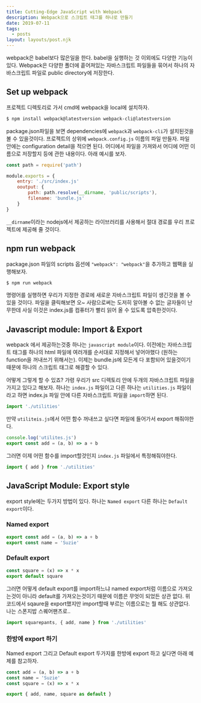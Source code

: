 ```yaml
---
title: Cutting-Edge JavaScript with Webpack
description: Webpack으로 스크립트 태그를 하나로 만들기
date: 2019-07-11
tags:
  - posts
layout: layouts/post.njk
---
```


webpack은 babel보다 많은일을 한다. babel을 실행하는 것 이외에도 다양한 기능이 있다. Webpack은 다양한 폴더에 흩어져있는 자바스크립트 파일들을 묶어서 하나의 자바스크립트 파일로 public directory에 저장한다.

## Set up webpack
프로젝트 디렉토리로 가서 cmd에 webpack을 local에 설치하자.

```bash
$ npm install webpack@latestversion webpack-cli@latestversion
```

package.json파일을 보면 dependencies에 `webpack`과 `webpack-cli`가 설치된것을 볼 수 있을것이다. 프로젝트의 상위에 `webpack.config.js` 이름의 파일 만들자. 파일 안에는 configuration detail을 적으면 된다. 어디에서 파일을 가져와서 어디에 어떤 이름으로 저장할지 등에 관한 내용이다. 아래 예시를 보자.

```javascript
const path = require('path')

module.exports = {
    entry: './src/index.js'
    ooutput: {
        path: path.resolve(__dirname, 'public/scripts'),
        filename: 'bundle.js'
    }
}
```

`__dirname`이라는 nodejs에서 제공하는 라이브러리를 사용해서 절대 경로를 우리 프로젝트에 제공해 줄 것이다. 

## npm run webpack
package.json 파일의 scripts 옵션에 `"webpack": "webpack"`을 추가하고 웹팩을 실행해보자.

```bash
$ npm run webpack
```

명령어를 실행하면 우리가 지정한 경로에 새로운 자바스크립트 파일이 생긴것을 볼 수 있을 것이다. 파일을 클릭해보면 오~ 사람으로써는 도저히 알아볼 수 없는 글자들이 난무한데 사실 이것은 index.js를 컴퓨터가 빨리 읽어 올 수 있도록 압축한것이다.

## Javascript module: Import & Export
webpack 에서 제공하는것중 하나는 `javascript module`이다. 이전에는 자바스크립트 태그를 하나의 html 파일에 여러개를 순서대로 지정해서 넣어야했다 (원하는 function을 꺼내쓰기 위해서는). 이제는 bundle.js에 모든게 다 포함되어 있을것이기 때문에 하나의 스크립트 태그로 해결할 수 있다.

어떻게 그렇게 할 수 있죠? 가령 우리가 src 디렉토리 안에 두개의 자바스크립트 파일을 가지고 있다고 해보자. 하나는 `index.js` 파일이고 다른 하나는 `utilities.js` 파일이라고 하면 index.js 파일 안에 다른 자바스크립트 파일을 `import`하면 된다. 
```javascript
import './utilities'
```

만약 `utiliteis.js`에서 어떤 함수 꺼내쓰고 싶다면 파일에 들어가서 export 해줘야한다.
```javascript
console.log('utilites.js')
export const add = (a, b) => a + b
```

그러면 이제 어떤 함수를 import할것인지 `index.js` 파일에서 특정해줘야한다.
```javascript
import { add } from './utilities'
```

## JavaScript Module: Export style
export style에는 두가지 방법이 있다. 하나는 `Named export` 다른 하나는 `Default export`이다. 
### Named export
```javascript
export const add = (a, b) => a + b
export const name = 'Suzie'
```
### Default export 
```javascript
const square = (x) => x * x
export default square
```

그러면 어떻게 default export를 import하느냐
named export처럼 이름으로 가져오는것이 아니라 default를 가져오는것이기 때문에 이름은 무엇이 되었든 상관 없다. 위 코드에서 sqaure을 export했지만 import할때 부르는 이름으로는 뭘 해도 상관없다. 나는 스폰지밥 스퀘어팬츠로..

```javascript
import squarepants, { add, name } from './utilities'
```

### 한방에 export 하기
Named export 그리고 Default export 두가지를 한방에 export 하고 싶다면 아래 예제를 참고하자. 
```javascript
const add = (a, b) => a + b
const name = 'Suzie'
const square = (x) => x * x

export { add, name, square as default }
```
